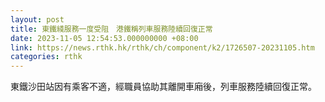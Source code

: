 ```yaml
---
layout: post
title: 東鐵綫服務一度受阻　港鐵稱列車服務陸續回復正常
date: 2023-11-05 12:54:53.000000000 +08:00
link: https://news.rthk.hk/rthk/ch/component/k2/1726507-20231105.htm
categories: rthk
---
```


東鐵沙田站因有乘客不適，經職員協助其離開車廂後，列車服務陸續回復正常。
